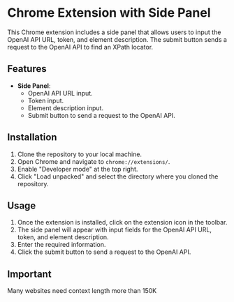 # Chrome Extension with Side Panel

This Chrome extension includes a side panel that allows users to input the OpenAI API URL, token, and element description. The submit button sends a request to the OpenAI API to find an XPath locator.

## Features

- **Side Panel**:
  - OpenAI API URL input.
  - Token input.
  - Element description input.
  - Submit button to send a request to the OpenAI API.

## Installation

1. Clone the repository to your local machine.
2. Open Chrome and navigate to `chrome://extensions/`.
3. Enable "Developer mode" at the top right.
4. Click "Load unpacked" and select the directory where you cloned the repository.

## Usage

1. Once the extension is installed, click on the extension icon in the toolbar.
2. The side panel will appear with input fields for the OpenAI API URL, token, and element description.
3. Enter the required information.
4. Click the submit button to send a request to the OpenAI API.

## Important
Many websites need context length more than 150K
